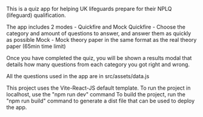 This is a quiz app for helping UK lifeguards prepare for their NPLQ (lifeguard) qualification. 

The app includes 2 modes - Quickfire and Mock
  Quickfire - Choose the category and amount of questions to answer, and answer them as quickly as possible
  Mock - Mock theory paper in the same format as the real theory paper (65min time limit)
  
Once you have completed the quiz, you will be shown a results modal that details how many questions from each category you got right and wrong. 
  
All the questions used in the app are in src/assets/data.js 

This project uses the Vite-React-JS default template. 
  To run the project in localhost, use the "npm run dev" command
  To build the project, run the "npm run build" command to generate a dist file that can be used to deploy the app.
  

